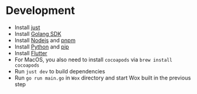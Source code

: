 # Development

- Install [just](https://github.com/casey/just)
- Install [Golang SDK](https://go.dev/dl/)
- Install [Nodejs](https://nodejs.org) and [pnpm](https://pnpm.io/)
- Install [Python](https://python.org/downloads) and [pip](https://pip.pypa.io/en/stable/installation/)
- Install [Flutter](https://docs.flutter.dev/get-started/install)
- For MacOS, you also need to install `cocoapods` via `brew install cocoapods`
- Run `just dev` to build dependencies 
- Run `go run main.go` in `Wox` directory and start Wox built in the previous step
